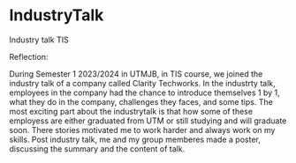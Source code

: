 # IndustryTalk
Industry talk TIS

Reflection:

During Semester 1 2023/2024 in UTMJB, in TIS course, we joined the industry talk of a company called Clarity Techworks. In the industrty talk, employees in the company had the chance to introduce themselves 1 by 1, what they do in the company, challenges they faces, and some tips. The most exciting part about the industrytalk is that how some of these employess are either graduated from UTM or still studying and will graduate soon. There stories motivated me to work harder and always work on my skills. Post industry talk, me and my group memberes made a poster, discussing the summary and the content of talk.
